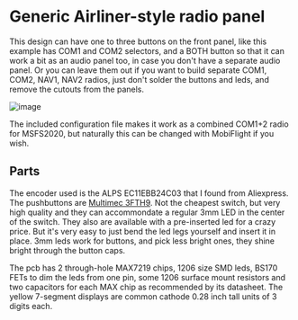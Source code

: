 # Generic Airliner-style radio panel

This design can have one to three buttons on the front panel, like this example has COM1 and COM2 selectors, 
and a BOTH button so that it can work a bit as an audio panel too, in case you don't have a separate audio
panel. Or you can leave them out if you want to build separate COM1, COM2, NAV1, NAV2 radios, just don't solder 
the buttons and leds, and remove the cutouts from the panels.

![image](https://user-images.githubusercontent.com/2587818/131249004-59448b31-ed80-4a01-8a27-8274ee582d79.png)

The included configuration file makes it work as a combined COM1+2 radio for MSFS2020, but naturally this
can be changed with MobiFlight if you wish.

## Parts

The encoder used is the ALPS EC11EBB24C03 that I found from Aliexpress. The pushbuttons are 
[Multimec 3FTH9](https://octopart.com/3fth9-mec+switches-49180836). Not the cheapest switch, but
very high quality and they can accommondate a regular 3mm LED in the center of the switch. They
also are available with a pre-inserted led for a crazy price. But it's very easy to just bend the led legs
yourself and insert it in place. 3mm leds work for buttons, and pick less bright ones, they shine bright 
through the button caps.

The pcb has 2 through-hole MAX7219 chips, 1206 size SMD leds, BS170 FETs to dim the leds from one pin, 
some 1206 surface mount resistors and two capacitors for each MAX chip as recommended by its datasheet. 
The yellow 7-segment displays are common cathode 0.28 inch tall units of 3 digits each.
